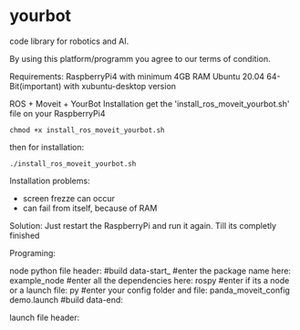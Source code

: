 # yourbot
code library for robotics and AI.

By using this platform/programm you agree to our terms of condition.

Requirements:
RaspberryPi4 with minimum 4GB RAM
Ubuntu 20.04 64-Bit(important) with xubuntu-desktop version


 ROS + Moveit + YourBot Installation
 get the 'install_ros_moveit_yourbot.sh' file on your RaspberryPi4 


```
chmod +x install_ros_moveit_yourbot.sh
```

then for installation:
```
./install_ros_moveit_yourbot.sh
```

Installation problems:
- screen frezze can occur
- can fail from itself, because of RAM

Solution: Just restart the RaspberryPi and run it again. Till its completly finished

Programing:

node python file header:
#build data-start_
#enter the package name here: example_node
#enter all the dependencies here: rospy 
#enter if its a node or a launch file: py
#enter your config folder and file: panda_moveit_config demo.launch
#build data-end:

launch file header:
<!--
#enter the package name here: example_launch
#enter all the dependencies here: rospy 
#enter if its a node or a launch file: launch
#enter your config folder and file: panda_moveit_config demo.launch
-->
